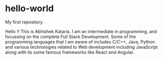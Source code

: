 # hello-world
My first repository

Hello !!
This is Abhishek Kataria. I am an intermediate in programming, and focussing on the complete Full Stack Development.
Some of the programming languages that I am aware of includes C/C++, Java, Python and various technologies related to Web development including JavaScript along with its some famous frameworks like React and Angular.
